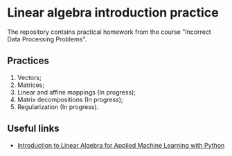 # Linear algebra introduction practice

The repository contains practical homework from the course "Incorrect Data Processing Problems".

## Practices

1. Vectors;
2. Matrices;
3. Linear and affine mappings (In progress);
4. Matrix decompositions (In progress);
5. Regularization (In progress).


## Useful links

* [Introduction to Linear Algebra for Applied Machine Learning with Python](https://pabloinsente.github.io/intro-linear-algebra)